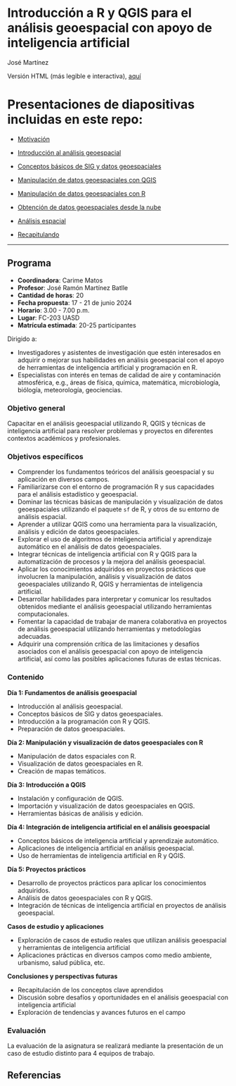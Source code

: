 Introducción a R y QGIS para el análisis geoespacial con apoyo de
inteligencia artificial
================
José Martínez

Versión HTML (más legible e interactiva),
[aquí](https://geofis.github.io/curso-r-qgis-2024-verano/README.html)

# Presentaciones de diapositivas incluidas en este repo:

-   [Motivación](https://geofis.github.io/curso-r-qgis-2024-verano/media/motivacion.html)

-   [Introducción al análisis
    geoespacial](https://geofis.github.io/curso-r-qgis-2024-verano/media/introduccion-analisis-geoespacial.html)

-   [Conceptos básicos de SIG y datos
    geoespaciales](https://geofis.github.io/curso-r-qgis-2024-verano/media/conceptos-basicos-sig-datos-geoespaciales.html)

-   [Manipulación de datos geoespaciales con
    QGIS](https://geofis.github.io/curso-r-qgis-2024-verano/media/manipulacion-datos-geoespaciales-con-qgis.html)

-   [Manipulación de datos geoespaciales con
    R](https://geofis.github.io/curso-r-qgis-2024-verano/media/manipulacion-datos-geoespaciales-con-r.html)

-   [Obtención de datos geoespaciales desde la
    nube](https://geofis.github.io/curso-r-qgis-2024-verano/media/obtencion-de-datos-geoespaciales-desde-la-nube.html)

-   [Análisis
    espacial](https://geofis.github.io/curso-r-qgis-2024-verano/media/analisis-espacial.html)

-   [Recapitulando](https://geofis.github.io/curso-r-qgis-2024-verano/media/recapitulando.html)

------------------------------------------------------------------------

## Programa

-   **Coordinadora**: Carime Matos
-   **Profesor**: José Ramón Martínez Batlle
-   **Cantidad de horas**: 20
-   **Fecha propuesta**: 17 - 21 de junio 2024
-   **Horario**: 3.00 - 7.00 p.m.
-   **Lugar**: FC-203 UASD
-   **Matrícula estimada**: 20-25 participantes

Dirigido a:

-   Investigadores y asistentes de investigación que estén interesados
    en adquirir o mejorar sus habilidades en análisis geoespacial con el
    apoyo de herramientas de inteligencia artificial y programación en
    R.
-   Especialistas con interés en temas de calidad de aire y
    contaminación atmosférica, e.g., áreas de física, química,
    matemática, microbiología, biólogía, meteorología, geociencias.

### Objetivo general

Capacitar en el análisis geoespacial utilizando R, QGIS y técnicas de
inteligencia artificial para resolver problemas y proyectos en
diferentes contextos académicos y profesionales.

### Objetivos específicos

-   Comprender los fundamentos teóricos del análisis geoespacial y su
    aplicación en diversos campos.
-   Familiarizarse con el entorno de programación R y sus capacidades
    para el análisis estadístico y geoespacial.
-   Dominar las técnicas básicas de manipulación y visualización de
    datos geoespaciales utilizando el paquete `sf` de R, y otros de su
    entorno de análisis espacial.
-   Aprender a utilizar QGIS como una herramienta para la visualización,
    análisis y edición de datos geoespaciales.
-   Explorar el uso de algoritmos de inteligencia artificial y
    aprendizaje automático en el análisis de datos geoespaciales.
-   Integrar técnicas de inteligencia artificial con R y QGIS para la
    automatización de procesos y la mejora del análisis geoespacial.
-   Aplicar los conocimientos adquiridos en proyectos prácticos que
    involucren la manipulación, análisis y visualización de datos
    geoespaciales utilizando R, QGIS y herramientas de inteligencia
    artificial.
-   Desarrollar habilidades para interpretar y comunicar los resultados
    obtenidos mediante el análisis geoespacial utilizando herramientas
    computacionales.
-   Fomentar la capacidad de trabajar de manera colaborativa en
    proyectos de análisis geoespacial utilizando herramientas y
    metodologías adecuadas.
-   Adquirir una comprensión crítica de las limitaciones y desafíos
    asociados con el análisis geoespacial con apoyo de inteligencia
    artificial, así como las posibles aplicaciones futuras de estas
    técnicas.

### Contenido

**Día 1: Fundamentos de análisis geoespacial**

-   Introducción al análisis geoespacial.
-   Conceptos básicos de SIG y datos geoespaciales.
-   Introducción a la programación con R y QGIS.
-   Preparación de datos geoespaciales.

**Día 2: Manipulación y visualización de datos geoespaciales con R**

-   Manipulación de datos espaciales con R.
-   Visualización de datos geoespaciales en R.
-   Creación de mapas temáticos.

**Día 3: Introducción a QGIS**

-   Instalación y configuración de QGIS.
-   Importación y visualización de datos geoespaciales en QGIS.
-   Herramientas básicas de análisis y edición.

**Día 4: Integración de inteligencia artificial en el análisis
geoespacial**

-   Conceptos básicos de inteligencia artificial y aprendizaje
    automático.
-   Aplicaciones de inteligencia artificial en análisis geoespacial.
-   Uso de herramientas de inteligencia artificial en R y QGIS.

**Día 5: Proyectos prácticos**

-   Desarrollo de proyectos prácticos para aplicar los conocimientos
    adquiridos.
-   Análisis de datos geoespaciales con R y QGIS.
-   Integración de técnicas de inteligencia artificial en proyectos de
    análisis geoespacial.

**Casos de estudio y aplicaciones**

-   Exploración de casos de estudio reales que utilizan análisis
    geoespacial y herramientas de inteligencia artificial
-   Aplicaciones prácticas en diversos campos como medio ambiente,
    urbanismo, salud pública, etc.

**Conclusiones y perspectivas futuras**

-   Recapitulación de los conceptos clave aprendidos
-   Discusión sobre desafíos y oportunidades en el análisis geoespacial
    con inteligencia artificial
-   Exploración de tendencias y avances futuros en el campo

### Evaluación

La evaluación de la asignatura se realizará mediante la presentación de
un caso de estudio distinto para 4 equipos de trabajo.

## Referencias
